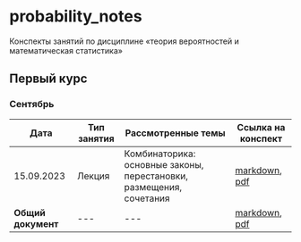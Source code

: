 # probability_notes

Конспекты занятий по дисциплине «теория вероятностей и математическая статистика» 

## Первый курс

### Сентябрь

| Дата | Тип занятия | Рассмотренные темы | Ссылка на конспект |
|------|-------------|--------------------|--------------------|
| 15.09.2023 | Лекция | Комбинаторика: основные законы, перестановки, размещения, сочетания  | [markdown](semester_01/september/15-09-2023.md), [pdf](semester_01/september/render/15-09-2023.pdf) |
| **Общий документ** | --- | --- | [markdown](semester_01/september/september.md), [pdf](semester_01/september/render/september.pdf) |